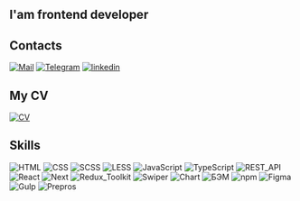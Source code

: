 ## I'am frontend developer

## Contacts

[![Mail](https://img.shields.io/badge/Mail-EA4335?style=for-the-badge)](mailto:ваша_почта@example.com)
[![Telegram](https://img.shields.io/badge/Telegram-1C93E3?style=for-the-badge)](https://t.me/SergeyChernushevich)
[![linkedin](https://img.shields.io/badge/LinkedIn-0A66C2?style=for-the-badge)](https://www.linkedin.com/in/sergey-chernushevich-827591219/)

## My CV

[![CV](https://img.shields.io/badge/CV-CD3E3D?style=for-the-badge)](https://drive.google.com/file/d/1WDYcZ0W6RBCsz_ksopGbtjVmj_W3VKRY/view)

## Skills

![HTML](https://img.shields.io/badge/HTML-DD4B25?style=for-the-badge)
![CSS](https://img.shields.io/badge/CSS-2852E6?style=for-the-badge)
![SCSS](https://img.shields.io/badge/SCSS-CF6C9C?style=for-the-badge)
![LESS](https://img.shields.io/badge/LESS-325488?style=for-the-badge)
![JavaScript](https://img.shields.io/badge/JavaScript-F7E025?style=for-the-badge)
![TypeScript](https://img.shields.io/badge/TypeScript-377CC8?style=for-the-badge)
![REST_API](https://img.shields.io/badge/REST_API-DC4D5B?style=for-the-badge)
![React](https://img.shields.io/badge/React-82E3FE?style=for-the-badge)
![Next](https://img.shields.io/badge/Next.js-080808?style=for-the-badge)
![Redux_Toolkit](https://img.shields.io/badge/Redux_Toolkit-6F4AA4?style=for-the-badge)
![Swiper](https://img.shields.io/badge/Swiper.js-0884FF?style=for-the-badge)
![Chart](https://img.shields.io/badge/Chart.js-FE7C7F?style=for-the-badge)
![БЭМ](https://img.shields.io/badge/БЭМ-36C8F0?style=for-the-badge)
![npm](https://img.shields.io/badge/npm-CD3E3D?style=for-the-badge)
![Figma](https://img.shields.io/badge/Figma-2BCE75?style=for-the-badge)
![Gulp](https://img.shields.io/badge/Gulp-CF4D4C?style=for-the-badge)
![Prepros](https://img.shields.io/badge/Prepros-2FD3EA?style=for-the-badge)
